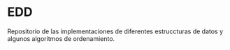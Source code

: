 # EDD
Repositorio de las implementaciones de diferentes estruccturas de datos y algunos algoritmos de ordenamiento.
